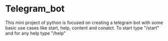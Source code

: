 # Telegram_bot
This mini project of python is focused on creating a telegram bot with some basic use cases like start, help, content and conatct. To start type "/start" and for any help type "/help"
